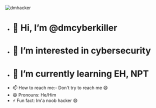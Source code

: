   ![dmhacker](https://github.com/dmcyberkiller/dmcyberkiller/assets/164518476/b7e85390-7492-46ee-91c2-aeb070bcbae2)

- # 👋 Hi, I’m @dmcyberkiller
- # 👀 I’m interested in cybersecurity
- # 🌱 I’m currently learning EH, NPT
- 📫 How to reach me:- Don't try to reach me 😄
- 😄 Pronouns: He/Him
- ⚡ Fun fact: Im'a noob hacker 😄

<!---
dmcyberkiller/dmcyberkiller is a ✨ special ✨ repository because its `README.md` (this file) appears on your GitHub profile.
You can click the Preview link to take a look at your changes.
--->
